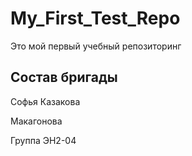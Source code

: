 # My_First_Test_Repo
Это мой первый учебный репозиторинг

## Состав бригады
Софья Казакова 

Макагонова

Группа ЭН2-04

